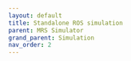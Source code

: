 ```yaml
---
layout: default
title: Standalone ROS simulation
parent: MRS Simulator
grand_parent: Simulation
nav_order: 2
---
```

